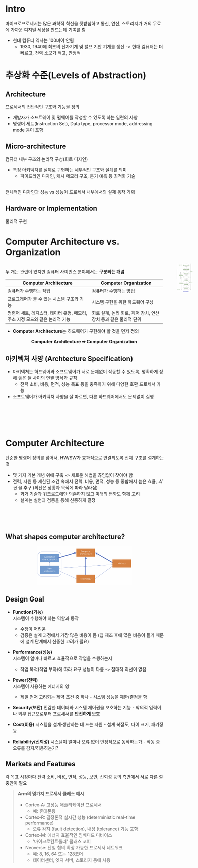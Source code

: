 <!-- p3 -->

# Intro

마이크로프로세서는 많은 과학적 혁신을 뒷받침하고 통신, 연산, 스토리지가 거의 무료에 가까운 디지털 세상을 만드는데 기여를 함

- 현대 컴퓨터 역사는 100녀이 안됨
  - 1930, 1940에 최초의 전자기계 및 밸브 기반 기계를 생산 -> 현대 컴퓨터는 더 빠르고, 전력 소모가 적고, 안정적

<!-- p5 -->

# 추상화 수준(Levels of Abstraction)

## Architecture

프로세서의 전반적인 구조와 기능을 정의

- 개발자가 소프트웨어 및 펌웨어를 작성할 수 있도록 하는 일련의 사양
- 명령어 세트(Instruction Set), Data type, processor mode, addressing mode 등이 포함

## Micro-architecture

컴퓨터 내부 구조의 논리적 구성(회로 디자인)

- 특정 아키텍처를 실제로 구현하는 세부적인 구조와 설계를 의미
  - 파이프라인 디자인, 캐시 메모리 구조, 분기 예측 등 최적화 기술

<br>
전체적인 디자인과 성능 vs 성능이 프로세서 내부에서의 실제 동작 기획

## Hardware or Implementation

물리적 구현

<!-- p6 -->

# Computer Architecture vs. Organization

<div style="display: flex; align-items: flex-start; justify-content: space-between; gap: 20px;">

<!-- Text (Left) -->
<div style="flex: 1; min-width: 500px;">

두 개는 관련이 있지만 컴퓨터 사이언스 분야에서는 **구분되는 개념**

| **Computer Architecture**                                                     | **Computer Organization**                                        |
| ----------------------------------------------------------------------------- | ---------------------------------------------------------------- |
| 컴퓨터가 수행하는 작업                                                        | 컴퓨터가 수행하는 방법                                           |
| 프로그래머가 볼 수 있는 시스템 구조와 기능                                    | 시스템 구현을 위한 하드웨어 구성                                 |
| 명령어 세트, 레지스터, 데이터 유형, 메모리, 주소 지정 모드와 같은 논리적 기능 | 회로 설계, 논리 회로, 제어 장치, 연산 장치 등과 같은 물리적 단위 |

- **Computer Architecture**는 하드웨어가 구현해야 할 것을 먼저 정의

<div style="text-align: center;"><strong>Computer Architecture ➡ Computer Organization</strong></div>

</div>

<!-- Image (Right) -->
<div style="flex: 1; min-width: 100px; text-align: center;">
  <img src="images/02-1(Computer_System).png" alt="Computer System Diagram" style="max-width: 50%; height: auto;">
</div>

</div>

<!-- p7 -->

## 아키텍처 사양 (Archtecture Specification)

- 아키텍처는 하드웨어와 소프트웨어가 서로 문제없이 작동할 수 있도록, 명확하게 정해 놓은 둘 사이의 연결 방식과 규칙
  - 전력 소비, 비용, 면적, 성능 목표 등을 충족하기 위해 다양한 호환 프로세서 가능
- 소프트웨어가 아키텍처 사양을 잘 따르면, 다른 하드웨어에서도 문제없이 실행

<br>
<br>

<br>
<br>

# Computer Architecture

단순한 명령어 정의를 넘어서, HW/SW가 효과적으로 연결되도록 전체 구조를 설계하는 것

- 몇 가지 기본 개념 위에 구축 -> 새로운 해법을 끊임없이 찾아야 함
- 전력, 자원 등 제한된 조건 속에서 전력, 비용, 면적, 성능 등 종합해서 높은 효율, _최선_ 을 추구 (최선은 상황과 목적에 따라 달라짐)
  - 과거 기술과 워크로드에만 의존하지 않고 미래의 변화도 함께 고려
  - 설계는 실험과 검증을 통해 신중하게 결정

<br><br><br>

## What shapes computer architecture?

<div style="text-align: center;">
  <img src="images\02-1(Com_arch_arena).png" style="max-width: 60%; height: auto;">
</div>

## Design Goal

- **Function(기능)**  
  시스템이 수행해야 하는 역할과 동작

  - 수정이 어려움
  - 검증은 설계 과정에서 가장 많은 비용이 듬 (칩 제조 후에 많은 비용이 들기 때문에 설계 단계에서 신중한 고려가 필요)

- **Performance(성능)**  
  시스템이 얼마나 빠르고 효율적으로 작업을 수행하는지

  - 작업 목적(작업 부하)에 따라 요구 성능이 다름 -> 절대적 최선이 없음

- **Power(전력)**  
  시스템이 사용하는 에너지의 양

  - 제일 먼저 고려되는 제약 조건 중 하나 - 시스템 성능을 제한/결정을 함

- **Security(보안)**
  민감한 데이터와 시스템 제어권을 보호하는 기능 - 악의적 입력이나 외부 접근으로부터 프로세서를 **안전하게 보호**

- **Cost(비용)**
  시스템을 설계·생산하는 데 드는 자원 - 설계 복잡도, 다이 크기, 패키징 등

- **Reliability(신뢰성)**
  시스템이 얼마나 오류 없이 안정적으로 동작하는가 - 작동 중 오류를 감지/허용하는가?

## Markets and Features

각 목표 시장마다 전력 소비, 비용, 면적, 성능, 보안, 신뢰성 등의 측면에서 서로 다른 절충안이 필요
<br>

> **Arm의 몇가지 프로세서 클래스 예시**
>
> - Cortex-A: 고성능 애플리케이션 프로세서
>   - 예: 휴대폰용
> - Cortex-R: 결정론적 실시간 성능 (deterministic real-time performance)
>   - 오류 감지 (fault detection), 내성 (tolerance) 기능 포함
> - Cortex-M: 에너지 효율적인 임베디드 디바이스
>   - '마이크로컨트롤러' 클래스 코어
> - Neoverse: 단일 칩의 확장 가능한 프로세서 네트워크
>   - 예: 8, 16, 64 또는 128코어
>   - 데이터센터, 엣지 서버, 스토리지 등에 사용
